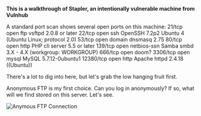 <b>This is a walkthrough of Stapler, an intentionally vulnerable machine from Vulnhub</b>

A standard port scan shows several open ports on this machine:
21/tcp    open  ftp         vsftpd 2.0.8 or later
22/tcp    open  ssh         OpenSSH 7.2p2 Ubuntu 4 (Ubuntu Linux; protocol 2.0)
53/tcp    open  domain      dnsmasq 2.75
80/tcp    open  http        PHP cli server 5.5 or later
139/tcp   open  netbios-ssn Samba smbd 3.X - 4.X (workgroup: WORKGROUP)
666/tcp   open  doom?
3306/tcp  open  mysql       MySQL 5.7.12-0ubuntu1
12380/tcp open  http        Apache httpd 2.4.18 ((Ubuntu))

There's a lot to dig into here, but let's grab the low hanging fruit first.

Anonymous FTP is my first choice. Can you log in anonymously? If so, what will we find stored on this server.
Let's see.

![Anymous FTP Connection](/images/AnonymousFTP.png)
